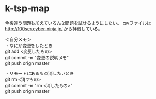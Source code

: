 # k-tsp-map

今後違う問題も加えていろんな問題を試せるようにしたい。
csvファイルは
http://100sen.cyber-ninja.jp/
から拝借している。



＜自分メモ＞\
・なにか変更をしたとき\
git add <変更したもの>\
git commit -m "変更の説明メモ"\
git push origin master

・リモートにあるもの消したいとき\
git rm <消すもの>\
git commit -m "rm <消したもの>"\
git push origin master
